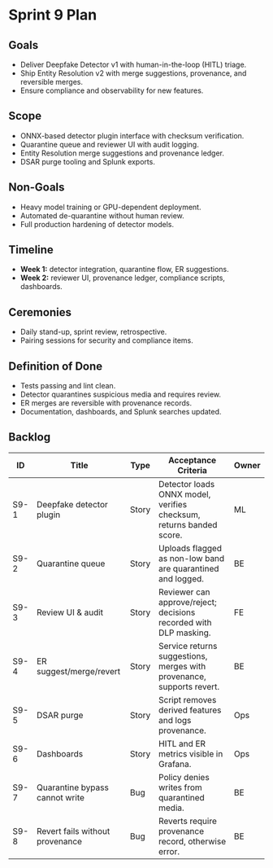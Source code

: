 # Sprint 9 Plan

## Goals
- Deliver Deepfake Detector v1 with human-in-the-loop (HITL) triage.
- Ship Entity Resolution v2 with merge suggestions, provenance, and reversible merges.
- Ensure compliance and observability for new features.

## Scope
- ONNX-based detector plugin interface with checksum verification.
- Quarantine queue and reviewer UI with audit logging.
- Entity Resolution merge suggestions and provenance ledger.
- DSAR purge tooling and Splunk exports.

## Non-Goals
- Heavy model training or GPU-dependent deployment.
- Automated de-quarantine without human review.
- Full production hardening of detector models.

## Timeline
- **Week 1:** detector integration, quarantine flow, ER suggestions.
- **Week 2:** reviewer UI, provenance ledger, compliance scripts, dashboards.

## Ceremonies
- Daily stand-up, sprint review, retrospective.
- Pairing sessions for security and compliance items.

## Definition of Done
- Tests passing and lint clean.
- Detector quarantines suspicious media and requires review.
- ER merges are reversible with provenance records.
- Documentation, dashboards, and Splunk searches updated.

## Backlog
| ID | Title | Type | Acceptance Criteria | Owner |
|----|-------|------|--------------------|-------|
| S9-1 | Deepfake detector plugin | Story | Detector loads ONNX model, verifies checksum, returns banded score. | ML |
| S9-2 | Quarantine queue | Story | Uploads flagged as non-low band are quarantined and logged. | BE |
| S9-3 | Review UI & audit | Story | Reviewer can approve/reject; decisions recorded with DLP masking. | FE |
| S9-4 | ER suggest/merge/revert | Story | Service returns suggestions, merges with provenance, supports revert. | BE |
| S9-5 | DSAR purge | Story | Script removes derived features and logs provenance. | Ops |
| S9-6 | Dashboards | Story | HITL and ER metrics visible in Grafana. | Ops |
| S9-7 | Quarantine bypass cannot write | Bug | Policy denies writes from quarantined media. | BE |
| S9-8 | Revert fails without provenance | Bug | Reverts require provenance record, otherwise error. | BE |
